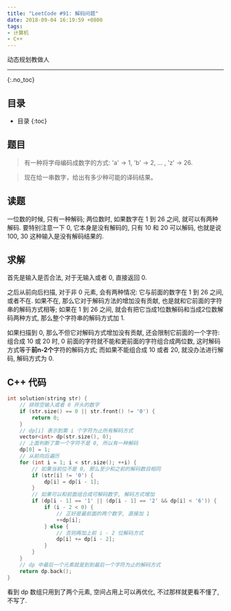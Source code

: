 ```yaml
---
title: "LeetCode #91: 解码问题"
date: 2018-09-04 16:19:59 +0800
tags: 
- 计算机
- C++
---
```


动态规划教做人

<!-- more -->

---

{:.no_toc}
## 目录

* 目录
{:toc}

## 题目

> 有一种将字母编码成数字的方式: 'a' -> 1, 'b' -> 2, ... , 'z' -> 26.

> 现在给一串数字，给出有多少种可能的译码结果。

## 读题

一位数的时候, 只有一种解码; 两位数时, 如果数字在 1 到 26 之间, 就可以有两种解码. 要特别注意一下 0, 它本身是没有解码的, 只有 10 和 20 可以解码, 也就是说 100, 30 这种输入是没有解码结果的.

## 求解

首先是输入是否合法, 对于无输入或者 0, 直接返回 0.

之后从前向后扫描, 对于非 0 元素, 会有两种情况: 它与前面的数字在 1 到 26 之间, 或者不在. 如果不在, 那么它对于解码方法的增加没有贡献, 也是就和它前面的字符串的解码方式相等; 如果在 1 到 26 之间, 就会有把它当成1位数解码和当成2位数解码两种方式, 那么整个字符串的解码方式加 1.

如果扫描到 0, 那么不但它对解码方式增加没有贡献, 还会限制它前面的一个字符: 组合成 10 或 20 时, 0 前面的字符就不能和更前面的字符组合成两位数, 这时解码方式等于**前n-2个**字符的解码方式; 而如果不能组合成 10 或者 20, 就没办法进行解码, 解码方式为 0.

## C++ 代码

~~~ cpp
int solution(string str) {
    // 排除空输入或者 0 开头的数字
    if (str.size() == 0 || str.front() != '0') {
        return 0;
    }
    // dp[i] 表示到第 i 个字符为止所有解码方式
    vector<int> dp(str.size(), 0);
    // 上面判断了第一个字符不是 0, 所以有一种解码
    dp[0] = 1;
    // 从前向后遍历
    for (int i = 1; i < str.size(); ++i) {
        // 如果当前位不是 0, 那么至少和之前的解码数目相同
        if (str[i] != '0') {
            dp[i] = dp[i - 1];
        }
        // 如果可以和前面组合成可解码数字, 解码方式增加
        if (dp[i - 1] == '1' || (dp[i - 1] == '2' && dp[i] < '6')) {
            if (i - 2 < 0) {
                // 正好是最前面的两个数字, 直接加 1
                ++dp[i];
            } else {
                // 否则再加上前 i - 2 位解码方式
                dp[i] += dp[i - 2];
            }
        }
    }
    // dp 中最后一个元素就是到到最后一个字符为止的解码方式
    return dp.back();
}
~~~

看到 dp 数组只用到了两个元素, 空间占用上可以再优化, 不过那样就更看不懂了, 不写了.